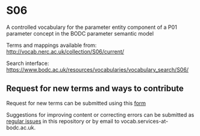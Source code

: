# S06
A controlled vocabulary for the parameter entity component of a P01 parameter concept in the BODC parameter semantic model

Terms and mappings available from: http://vocab.nerc.ac.uk/collection/S06/current/

Search interface: https://www.bodc.ac.uk/resources/vocabularies/vocabulary_search/S06/

## Request for new terms and ways to contribute
Request for new terms can be submitted using this [form](https://docs.google.com/forms/d/e/1FAIpQLSe-ZTKJZmNT5FmyPRFsPsNt2hpB_gb6MAmm7Zp-7GSMpn5NFA/viewform?usp=pp_url&entry.1396013310=S06)

Suggestions for improving content or correcting errors can be submitted as [regular issues](https://github.com/nvs-vocabs/S06/issues/new) in this repository or by email to vocab.services-at-bodc.ac.uk. 
